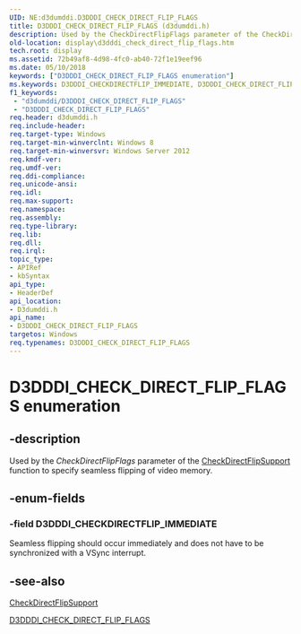 ```yaml
---
UID: NE:d3dumddi.D3DDDI_CHECK_DIRECT_FLIP_FLAGS
title: D3DDDI_CHECK_DIRECT_FLIP_FLAGS (d3dumddi.h)
description: Used by the CheckDirectFlipFlags parameter of the CheckDirectFlipSupport function to specify seamless flipping of video memory.
old-location: display\d3dddi_check_direct_flip_flags.htm
tech.root: display
ms.assetid: 72b49af8-4d98-4fc0-ab40-72f1e19eef96
ms.date: 05/10/2018
keywords: ["D3DDDI_CHECK_DIRECT_FLIP_FLAGS enumeration"]
ms.keywords: D3DDDI_CHECKDIRECTFLIP_IMMEDIATE, D3DDDI_CHECK_DIRECT_FLIP_FLAGS, D3DDDI_CHECK_DIRECT_FLIP_FLAGS enumeration [Display Devices], d3dumddi/D3DDDI_CHECKDIRECTFLIP_IMMEDIATE, d3dumddi/D3DDDI_CHECK_DIRECT_FLIP_FLAGS, display.d3dddi_check_direct_flip_flags
f1_keywords:
 - "d3dumddi/D3DDDI_CHECK_DIRECT_FLIP_FLAGS"
 - "D3DDDI_CHECK_DIRECT_FLIP_FLAGS"
req.header: d3dumddi.h
req.include-header: 
req.target-type: Windows
req.target-min-winverclnt: Windows 8
req.target-min-winversvr: Windows Server 2012
req.kmdf-ver: 
req.umdf-ver: 
req.ddi-compliance: 
req.unicode-ansi: 
req.idl: 
req.max-support: 
req.namespace: 
req.assembly: 
req.type-library: 
req.lib: 
req.dll: 
req.irql: 
topic_type:
- APIRef
- kbSyntax
api_type:
- HeaderDef
api_location:
- D3dumddi.h
api_name:
- D3DDDI_CHECK_DIRECT_FLIP_FLAGS
targetos: Windows
req.typenames: D3DDDI_CHECK_DIRECT_FLIP_FLAGS
---
```


# D3DDDI_CHECK_DIRECT_FLIP_FLAGS enumeration


## -description


Used by the <i>CheckDirectFlipFlags</i> parameter of the <a href="https://docs.microsoft.com/windows-hardware/drivers/ddi/d3dumddi/nc-d3dumddi-pfnd3dddi_checkdirectflipsupport">CheckDirectFlipSupport</a> function to specify seamless flipping of video memory.


## -enum-fields




### -field D3DDDI_CHECKDIRECTFLIP_IMMEDIATE

Seamless flipping should occur immediately and does not have to be synchronized with a VSync interrupt.


## -see-also




<a href="https://docs.microsoft.com/windows-hardware/drivers/ddi/d3dumddi/nc-d3dumddi-pfnd3dddi_checkdirectflipsupport">CheckDirectFlipSupport</a>



<a href="https://docs.microsoft.com/windows-hardware/drivers/ddi/d3dumddi/ne-d3dumddi-d3dddi_check_direct_flip_flags">D3DDDI_CHECK_DIRECT_FLIP_FLAGS</a>
 

 

